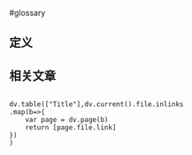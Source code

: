 #glossary

## 定义



## 相关文章

```dataviewjs

dv.table(["Title"],dv.current().file.inlinks
.map(b=>{
    var page = dv.page(b)
    return [page.file.link]
})
)

```
